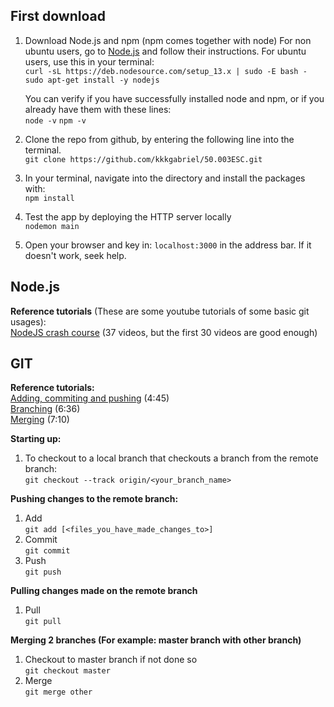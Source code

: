 

## First download

1. Download Node.js and npm (npm comes together with node)
For non ubuntu users, go to [Node.js](https://nodejs.org/en/download/package-manager/) and follow their instructions.
For ubuntu users, use this in your terminal: <br>
`curl -sL https://deb.nodesource.com/setup_13.x | sudo -E bash -` <br>
`sudo apt-get install -y nodejs`	

	You can verify if you have successfully installed node and npm, or if you already have them with these lines: <br>
`node -v`
	`npm -v`

    
2.  Clone the repo from github, by entering the following line into the terminal. <br>
 `git clone https://github.com/kkkgabriel/50.003ESC.git`
 
3. In your terminal, navigate into the directory and install the packages with: <br>
`npm install`

4. Test the app by deploying the HTTP server locally <br>
`nodemon main`

5. Open your browser and key in: `localhost:3000` in the address bar. If it doesn't work, seek help.

## Node.js


**Reference tutorials** (These are some youtube tutorials of some basic git usages):<br>
[NodeJS crash course](https://www.youtube.com/watch?v=w-7RQ46RgxU&list=PL4cUxeGkcC9gcy9lrvMJ75z9maRw4byYp) (37 videos, but the first 30 videos are good enough)

## GIT

**Reference tutorials:** <br>
[Adding, commiting and pushing](https://www.youtube.com/watch?v=5HLst694D_Y) (4:45)<br>
[Branching](https://www.youtube.com/watch?v=JTE2Fn_sCZs) (6:36)<br>
[Merging](https://www.youtube.com/watch?v=JTE2Fn_sCZs) (7:10)<br>

**Starting up:**
1.  To checkout to a local branch that checkouts a branch from the remote branch:<br>
`git checkout --track origin/<your_branch_name>`

**Pushing changes to the remote branch:**
1. Add<br>
`git add [<files_you_have_made_changes_to>]`
2. Commit<br>
`git commit`
3.  Push<br>
`git push`

**Pulling changes made on the remote branch**
1. Pull<br>
`git pull`
 
**Merging 2 branches (For example: master branch with other branch)**
1. Checkout to master branch if not done so<br>
`git checkout master`
2. Merge<br>
`git merge other`